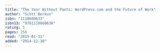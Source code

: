 ```yaml
---
title: "The Year Without Pants: WordPress.com and the Future of Work"
author: "Scott Berkun"
isbn: "1118660633"
isbn13: "9781118660638"
rating: 5
pages: 258
read: "2015-01-31"
added: "2014-12-30"
---
```


